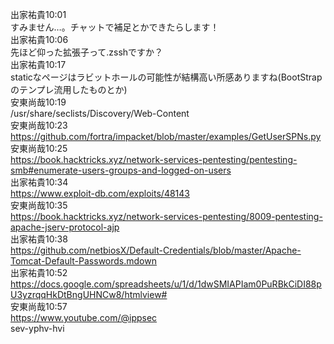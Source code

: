 出家祐貴10:01   
すみません…。チャットで補足とかできたらします！   
出家祐貴10:06   
先ほど仰った拡張子って.zsshですか？   
出家祐貴10:17   
staticなページはラビットホールの可能性が結構高い所感ありますね(BootStrapのテンプレ流用したものとか)   
安東尚哉10:19  
/usr/share/seclists/Discovery/Web-Content   
安東尚哉10:23   
https://github.com/fortra/impacket/blob/master/examples/GetUserSPNs.py  
安東尚哉10:25   
https://book.hacktricks.xyz/network-services-pentesting/pentesting-smb#enumerate-users-groups-and-logged-on-users   
出家祐貴10:34  
https://www.exploit-db.com/exploits/48143    
安東尚哉10:35   
https://book.hacktricks.xyz/network-services-pentesting/8009-pentesting-apache-jserv-protocol-ajp   
出家祐貴10:38  
https://github.com/netbiosX/Default-Credentials/blob/master/Apache-Tomcat-Default-Passwords.mdown    
出家祐貴10:52    
https://docs.google.com/spreadsheets/u/1/d/1dwSMIAPIam0PuRBkCiDI88pU3yzrqqHkDtBngUHNCw8/htmlview#   
安東尚哉10:57  
https://www.youtube.com/@ippsec  
sev-yphv-hvi  
